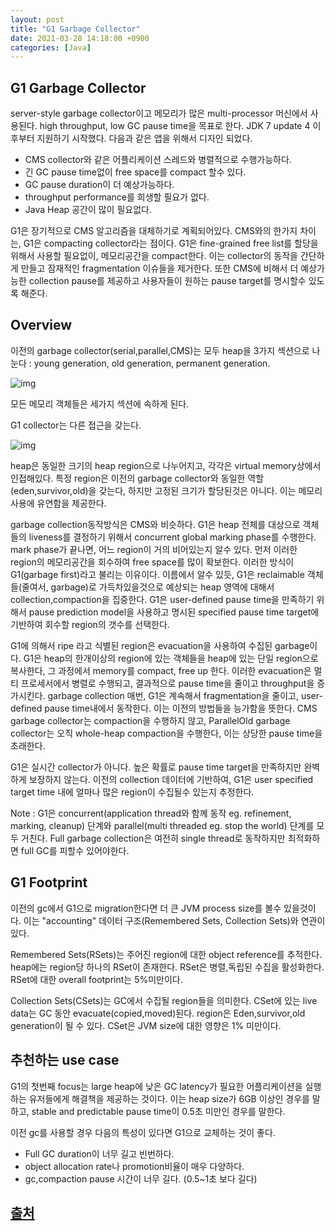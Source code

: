 ```yaml
---
layout: post
title: "G1 Garbage Collector"
date: 2021-03-28 14:18:00 +0900
categories: [Java]
---
```


## G1 Garbage Collector

server-style garbage collector이고 메모리가 많은 multi-processor 머신에서 사용된다. high throughput, low GC pause time을 목표로 한다. JDK 7 update 4 이후부터 지원하기 시작했다. 다음과 같은 앱을 위해서 디자인 되었다.

- CMS collector와 같은 어플리케이션 스레드와 병렬적으로 수행가능하다.
- 긴 GC pause time없이 free space를 compact 할수 있다.
- GC pause duration이 더 예상가능하다.
- throughput performance를 희생할 필요가 없다.
- Java Heap 공간이 많이 필요없다.

G1은 장기적으로 CMS 알고리즘을 대체하기로 계획되어있다. CMS와의 한가지 차이는, G1은 compacting collector라는 점이다. G1은 fine-grained free list를 할당을 위해서 사용할 필요없이, 메모리공간을 compact한다. 이는 collector의 동작을 간단하게 만들고 잠재적인 fragmentation 이슈들을 제거한다. 또한 CMS에 비해서 더 예상가능한 collection pause를 제공하고 사용자들이 원하는 pause target를 명시할수 있도록 해준다.

## Overview

이전의 garbage collector(serial,parallel,CMS)는 모두 heap을 3가지 섹션으로 나눈다 : young generation, old generation, permanent generation.

![img](https://www.oracle.com/webfolder/technetwork/tutorials/obe/java/G1GettingStarted/images/HeapStructure.png)

모든 메모리 객체들은 세가지 섹션에 속하게 된다.

G1 collector는 다른 접근을 갖는다.

![img](https://www.oracle.com/webfolder/technetwork/tutorials/obe/java/G1GettingStarted/images/slide9.png)

heap은 동일한 크기의 heap region으로 나누어지고, 각각은 virtual memory상에서 인접해있다. 특정 region은 이전의 garbage collector와 동일한 역할(eden,survivor,old)을 갖는다, 하지만 고정된 크기가 할당된것은 아니다. 이는 메모리 사용에 유연함을 제공한다.

garbage collection동작방식은 CMS와 비슷하다. G1은 heap 전체를 대상으로 객체들의 liveness를 결정하기 위해서 concurrent global marking phase를 수행한다. mark phase가 끝나면, 어느 region이 거의 비어있는지 알수 있다. 먼저 이러한 region의 메모리공간을 회수하여 free space를 많이 확보한다. 이러한 방식이 G1(garbage first)라고 불리는 이유이다. 이름에서 알수 있듯, G1은 reclaimable 객체들(줄여서, garbage)로 가득차있을것으로 예상되는 heap 영역에 대해서 collection,compaction을 집중한다. G1은 user-defined pause time을 만족하기 위해서 pause prediction model을 사용하고 명시된 specified pause time target에 기반하여 회수할 region의 갯수를 선택한다. 

G1에 의해서 ripe 라고 식별된 region은 evacuation을 사용하여 수집된 garbage이다. G1은 heap의 한개이상의 region에 있는 객체들을 heap에 있는 단일 region으로 복사한다, 그 과정에서 memory를 compact, free up 한다. 이러한 evacuation은 멀티 프로세서에서 병렬로 수행되고, 결과적으로 pause time을 줄이고 throughput을 증가시킨다. garbage collection 매번, G1은 계속해서 fragmentation을 줄이고, user-defined pause time내에서 동작한다. 이는 이전의 방법들을 능가함을 뜻한다. CMS garbage collector는 compaction을 수행하지 않고, ParallelOld garbage collector는 오직 whole-heap compaction을 수행한다, 이는 상당한 pause time을 초래한다.

G1은 실시간 collector가 아니다. 높은 확률로 pause time target을 만족하지만 완벽하게 보장하지 않는다. 이전의 collection 데이터에 기반하여, G1은 user specified target time 내에 얼마나 많은 region이 수집될수 있는지 추정한다.

Note : G1은 concurrent(application thread와 함께 동작 eg. refinement, marking, cleanup) 단계와 parallel(multi threaded eg. stop the world) 단계를 모두 거친다. Full garbage collection은 여전히 single thread로 동작하지만 최적화하면 full GC를 피할수 있어야한다.

## G1 Footprint

이전의 gc에서 G1으로 migration한다면 더 큰 JVM process size를 볼수 있을것이다. 이는 "accounting" 데이터 구조(Remembered Sets, Collection Sets)와 연관이 있다.

Remembered Sets(RSets)는 주어진 region에 대한 object reference를 추적한다. heap에는 region당 하나의 RSet이 존재한다. RSet은 병렬,독립된 수집을 활성화한다. RSet에 대한 overall footprint는 5%미만이다.

Collection Sets(CSets)는 GC에서 수집될 region들을 의미한다. CSet에 있는 live data는 GC 동안 evacuate(copied,moved)된다. region은 Eden,survivor,old generation이 될 수 있다. CSet은 JVM size에 대한 영향은 1%  미만이다.

## 추천하는 use case

G1의 첫번째 focus는 large heap에 낮은 GC latency가 필요한 어플리케이션을 실행하는 유저들에게 해결책을 제공하는 것이다. 이는 heap size가 6GB 이상인 경우를 말하고, stable and predictable pause time이 0.5초 미만인 경우를 말한다.

이전 gc를 사용할 경우 다음의 특성이 있다면 G1으로 교체하는 것이 좋다.

- Full GC duration이 너무 길고 빈번하다.
- object allocation rate나 promotion비율이 매우 다양하다.
- gc,compaction pause 시간이 너무 길다. (0.5~1초 보다 길다)

## [출처](https://www.oracle.com/technetwork/tutorials/tutorials-1876574.html)